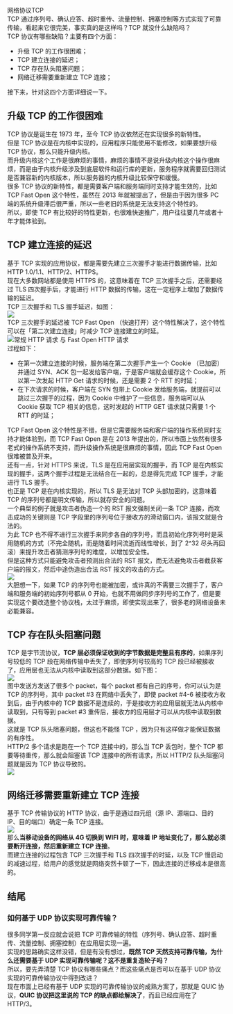 网络协议TCP<br />TCP 通过序列号、确认应答、超时重传、流量控制、拥塞控制等方式实现了可靠传输，看起来它很完美，事实真的是这样吗？TCP 就没什么缺陷吗？<br />TCP 协议有哪些缺陷？主要有四个方面：

- 升级 TCP 的工作很困难；
- TCP 建立连接的延迟；
- TCP 存在队头阻塞问题；
- 网络迁移需要重新建立 TCP 连接；

接下来，针对这四个方面详细说一下。
<a name="p6AIM"></a>
## 升级 TCP 的工作很困难
TCP 协议是诞生在 1973 年，至今 TCP 协议依然还在实现很多的新特性。<br />但是 TCP 协议是在内核中实现的，应用程序只能使用不能修改，如果要想升级 TCP 协议，那么只能升级内核。<br />而升级内核这个工作是很麻烦的事情，麻烦的事情不是说升级内核这个操作很麻烦，而是由于内核升级涉及到底层软件和运行库的更新，服务程序就需要回归测试是否兼容新的内核版本，所以服务器的内核升级比较保守和缓慢。<br />很多 TCP 协议的新特性，都是需要客户端和服务端同时支持才能生效的，比如  TCP Fast Open 这个特性，虽然在 2013 年就被提出了，但是由于因为很多 PC 端的系统升级滞后很严重，所以一些老旧的系统是无法支持这个特性的。<br />所以，即使 TCP 有比较好的特性更新，也很难快速推广，用户往往要几年或者十年才能体验到。
<a name="lL5rx"></a>
## TCP 建立连接的延迟
基于 TCP 实现的应用协议，都是需要先建立三次握手才能进行数据传输，比如 HTTP 1.0/1.1、HTTP/2、HTTPS。<br />现在大多数网站都是使用 HTTPS 的，这意味着在 TCP 三次握手之后，还需要经过 TLS 四次握手后，才能进行 HTTP 数据的传输，这在一定程序上增加了数据传输的延迟。<br />TCP 三次握手和 TLS 握手延迟，如图：<br />![](https://cdn.nlark.com/yuque/0/2022/jpeg/396745/1652668437861-574efeb1-1e9d-44b1-af64-ba444075f9c9.jpeg#clientId=u2fa52bb5-fea4-4&from=paste&id=u329b88a9&originHeight=693&originWidth=777&originalType=url&ratio=1&rotation=0&showTitle=false&status=done&style=shadow&taskId=ua32697ed-61b1-4488-9160-e393b41a0ba&title=)<br />TCP 三次握手的延迟被 TCP Fast Open （快速打开）这个特性解决了，这个特性可以在「第二次建立连接」时减少 TCP 连接建立的时延。<br />![常规 HTTP 请求 与 Fast  Open HTTP 请求](https://cdn.nlark.com/yuque/0/2022/png/396745/1652668437845-a15160bf-09f7-43fe-a820-7f27d8a80c69.png#clientId=u2fa52bb5-fea4-4&from=paste&id=u87b2ddc4&originHeight=918&originWidth=1052&originalType=url&ratio=1&rotation=0&showTitle=true&status=done&style=shadow&taskId=u9434d10e-8568-4f40-9e77-5e09c73eb08&title=%E5%B8%B8%E8%A7%84%20HTTP%20%E8%AF%B7%E6%B1%82%20%E4%B8%8E%20Fast%20%20Open%20HTTP%20%E8%AF%B7%E6%B1%82 "常规 HTTP 请求 与 Fast  Open HTTP 请求")<br />过程如下：

- 在第一次建立连接的时候，服务端在第二次握手产生一个 Cookie （已加密）并通过 SYN、ACK 包一起发给客户端，于是客户端就会缓存这个 Cookie，所以第一次发起 HTTP Get 请求的时候，还是需要 2 个 RTT 的时延；
- 在下次请求的时候，客户端在 SYN 包带上 Cookie 发给服务端，就提前可以跳过三次握手的过程，因为 Cookie 中维护了一些信息，服务端可以从 Cookie 获取 TCP 相关的信息，这时发起的 HTTP GET 请求就只需要 1 个 RTT 的时延；

TCP Fast Open 这个特性是不错，但是它需要服务端和客户端的操作系统同时支持才能体验到，而 TCP Fast Open 是在 2013 年提出的，所以市面上依然有很多老式的操作系统不支持，而升级操作系统是很麻烦的事情，因此  TCP Fast Open 很难被普及开来。<br />还有一点，针对 HTTPS 来说，TLS 是在应用层实现的握手，而 TCP 是在内核实现的握手，这两个握手过程是无法结合在一起的，总是得先完成 TCP 握手，才能进行 TLS 握手。<br />也正是 TCP 是在内核实现的，所以 TLS 是无法对 TCP 头部加密的，这意味着 TCP 的序列号都是明文传输，所以就存安全的问题。<br />一个典型的例子就是攻击者伪造一个的 RST 报文强制关闭一条 TCP 连接，而攻击成功的关键则是 TCP 字段里的序列号位于接收方的滑动窗口内，该报文就是合法的。<br />为此 TCP 也不得不进行三次握手来同步各自的序列号，而且初始化序列号时是采用随机的方式（不完全随机，而是随着时间流逝而线性增长，到了 2^32 尽头再回滚）来提升攻击者猜测序列号的难度，以增加安全性。<br />但是这种方式只能避免攻击者预测出合法的 RST 报文，而无法避免攻击者截获客户端的报文，然后中途伪造出合法 RST 报文的攻击的方式。<br />![](https://cdn.nlark.com/yuque/0/2022/png/396745/1652668437776-ee7b7a0e-5f84-4e66-993e-cf2b8a2d1ddb.png#clientId=u2fa52bb5-fea4-4&from=paste&id=uc256dea6&originHeight=601&originWidth=1080&originalType=url&ratio=1&rotation=0&showTitle=false&status=done&style=shadow&taskId=u8bfa4b44-46d6-4655-bae2-faa17436e03&title=)<br />大胆想一下，如果 TCP 的序列号也能被加密，或许真的不需要三次握手了，客户端和服务端的初始序列号都从 0 开始，也就不用做同步序列号的工作了，但是要实现这个要改造整个协议栈，太过于麻烦，即使实现出来了，很多老的网络设备未必能兼容。
<a name="OSEaW"></a>
## TCP 存在队头阻塞问题
TCP 是字节流协议，**TCP 层必须保证收到的字节数据是完整且有序的**，如果序列号较低的 TCP 段在网络传输中丢失了，即使序列号较高的 TCP 段已经被接收了，应用层也无法从内核中读取到这部分数据。如下图：<br />![](https://cdn.nlark.com/yuque/0/2022/jpeg/396745/1652668437857-b0d263e2-b1f9-4f07-a6bf-a7d4c49a689c.jpeg#clientId=u2fa52bb5-fea4-4&from=paste&id=u315ef479&originHeight=502&originWidth=521&originalType=url&ratio=1&rotation=0&showTitle=false&status=done&style=shadow&taskId=u833c006b-9d04-4d12-806d-e232d375fc5&title=)<br />图中发送方发送了很多个 packet，每个 packet 都有自己的序号，你可以认为是 TCP 的序列号，其中 packet #3 在网络中丢失了，即使 packet #4-6 被接收方收到后，由于内核中的 TCP 数据不是连续的，于是接收方的应用层就无法从内核中读取到，只有等到 packet #3 重传后，接收方的应用层才可以从内核中读取到数据。<br />这就是 TCP 队头阻塞问题，但这也不能怪 TCP ，因为只有这样做才能保证数据的有序性。<br />HTTP/2 多个请求是跑在一个 TCP 连接中的，那么当 TCP 丢包时，整个 TCP 都要等待重传，那么就会阻塞该 TCP 连接中的所有请求，所以 HTTP/2 队头阻塞问题就是因为 TCP 协议导致的。<br />![](https://cdn.nlark.com/yuque/0/2022/jpeg/396745/1652668437918-6199b7d5-6b90-4a0c-81d5-ec77de038368.jpeg#clientId=u2fa52bb5-fea4-4&from=paste&id=u27cea84b&originHeight=377&originWidth=1011&originalType=url&ratio=1&rotation=0&showTitle=false&status=done&style=shadow&taskId=ueda73269-4e0f-4dbe-b53f-564e13f6bc4&title=)
<a name="oeQJx"></a>
## 网络迁移需要重新建立 TCP 连接
基于 TCP 传输协议的 HTTP 协议，由于是通过四元组（源 IP、源端口、目的 IP、目的端口）确定一条 TCP 连接。<br />![](https://cdn.nlark.com/yuque/0/2022/png/396745/1652668438194-104fb27c-c1e0-47f3-b7ff-8b38a7331a7c.png#clientId=u2fa52bb5-fea4-4&from=paste&id=u2f2b7d9f&originHeight=228&originWidth=821&originalType=url&ratio=1&rotation=0&showTitle=false&status=done&style=shadow&taskId=u46ec5910-678d-4edf-97a2-c42fab8a4f8&title=)<br />那么**当移动设备的网络从 4G 切换到 WIFI 时，意味着 IP 地址变化了，那么就必须要断开连接，然后重新建立 TCP 连接**。<br />而建立连接的过程包含 TCP 三次握手和 TLS 四次握手的时延，以及 TCP 慢启动的减速过程，给用户的感觉就是网络突然卡顿了一下，因此连接的迁移成本是很高的。
<a name="MWbma"></a>
## 结尾
<a name="gCF0M"></a>
### 如何基于 UDP 协议实现可靠传输？
很多同学第一反应就会说把 TCP 可靠传输的特性（序列号、确认应答、超时重传、流量控制、拥塞控制）在应用层实现一遍。<br />实现的思路确实这样没错，但是有没有想过，**既然 TCP 天然支持可靠传输，为什么还需要基于 UDP 实现可靠传输呢？这不是重复造轮子吗？**<br />所以，要先弄清楚 TCP 协议有哪些痛点？而这些痛点是否可以在基于 UDP 协议实现的可靠传输协议中得到改进？<br />现在市面上已经有基于 UDP 实现的可靠传输协议的成熟方案了，那就是 QUIC 协议，**QUIC 协议把这里说的 TCP 的缺点都给解决了**，而且已经应用在了 HTTP/3。
